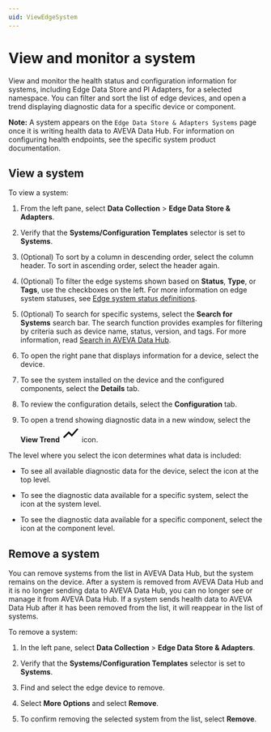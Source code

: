 ```yaml
---
uid: ViewEdgeSystem
---
```


# View and monitor a system

View and monitor the health status and configuration information for systems, including Edge Data Store and PI Adapters, for a selected namespace. You can filter and sort the list of edge devices, and open a trend displaying diagnostic data for a specific device or component. 

**Note:** A system appears on the `Edge Data Store & Adapters Systems` page once it is writing health data to AVEVA Data Hub. For information on configuring health endpoints, see the specific system product documentation.

## View a system

To view a system:

1. From the left pane, select **Data Collection** > **Edge Data Store & Adapters**.

1. Verify that the **Systems/Configuration Templates** selector is set to **Systems**.

1. (Optional) To sort by a column in descending order, select the column header. To sort in ascending order, select the header again.

1. (Optional) To filter the edge systems shown based on **Status**, **Type**, or **Tags**, use the checkboxes on the left. For more information on edge system statuses, see [Edge system status definitions](xref:StatusDefinitions).

1. (Optional) To search for specific systems, select the **Search for Systems** search bar. The search function provides examples for filtering by criteria such as device name, status, version, and tags. For more information, read [Search in AVEVA Data Hub](xref:Search).

1. To open the right pane that displays information for a device, select the device. 

1. To see the system installed on the device and the configured components, select the **Details** tab.

1. To review the configuration details, select the **Configuration** tab.

1. To open a trend showing diagnostic data in a new window, select the **View Trend** ![View Trend](../../../_icons/default/chart-line-variant.svg) icon.

  The level where you select the icon determines what data is included:

   - To see all available diagnostic data for the device, select the icon at the top level. 

   - To see the diagnostic data available for a specific system, select the icon at the system level. 

   - To see the diagnostic data available for a specific component, select the icon at the component level. 

## Remove a system

You can remove systems from the list in AVEVA Data Hub, but the system remains on the device. After a system is removed from AVEVA Data Hub and it is no longer sending data to AVEVA Data Hub, you can no longer see or manage it from AVEVA Data Hub. If a system sends health data to AVEVA Data Hub after it has been removed from the list, it will reappear in the list of systems.

To remove a system:

1. In the left pane, select **Data Collection** > **Edge Data Store & Adapters**.

1. Verify that the **Systems/Configuration Templates** selector is set to **Systems**.

1. Find and select the edge device to remove.

1. Select **More Options** and select **Remove**.

1. To confirm removing the selected system from the list, select **Remove**. 
